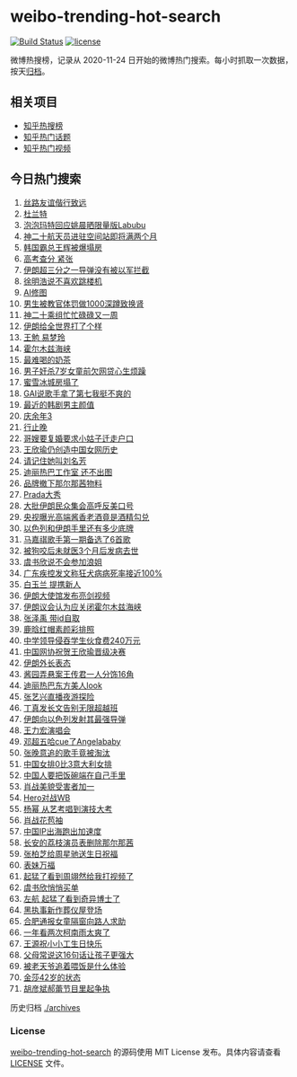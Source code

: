 # weibo-trending-hot-search

[![Build Status](https://github.com/justjavac/weibo-trending-hot-search/workflows/ci/badge.svg?branch=master)](https://github.com/justjavac/weibo-trending-hot-search/actions)
[![license](https://img.shields.io/github/license/justjavac/weibo-trending-hot-search)](https://github.com/justjavac/weibo-trending-hot-search/blob/master/LICENSE)

微博热搜榜，记录从 2020-11-24 日开始的微博热门搜索。每小时抓取一次数据，按天[归档](./archives)。

## 相关项目

- [知乎热搜榜](https://github.com/justjavac/zhihu-trending-top-search)
- [知乎热门话题](https://github.com/justjavac/zhihu-trending-hot-questions)
- [知乎热门视频](https://github.com/justjavac/zhihu-trending-hot-video)

## 今日热门搜索

<!-- BEGIN -->
<!-- 最后更新时间 Mon Jun 23 2025 03:06:56 GMT+0800 (China Standard Time) -->

1. [丝路友谊偕行致远](https://s.weibo.com//weibo?q=%23%E4%B8%9D%E8%B7%AF%E5%8F%8B%E8%B0%8A%E5%81%95%E8%A1%8C%E8%87%B4%E8%BF%9C%23&Refer=new_time)
1. [杜兰特](https://s.weibo.com//weibo?q=%E6%9D%9C%E5%85%B0%E7%89%B9&t=31&band_rank=1&Refer=top)
1. [泡泡玛特回应姚晨晒限量版Labubu](https://s.weibo.com//weibo?q=%23%E6%B3%A1%E6%B3%A1%E7%8E%9B%E7%89%B9%E5%9B%9E%E5%BA%94%E5%A7%9A%E6%99%A8%E6%99%92%E9%99%90%E9%87%8F%E7%89%88Labubu%23&t=31&band_rank=1&Refer=top)
1. [神二十航天员进驻空间站即将满两个月](https://s.weibo.com//weibo?q=%23%E7%A5%9E%E4%BA%8C%E5%8D%81%E8%88%AA%E5%A4%A9%E5%91%98%E8%BF%9B%E9%A9%BB%E7%A9%BA%E9%97%B4%E7%AB%99%E5%8D%B3%E5%B0%86%E6%BB%A1%E4%B8%A4%E4%B8%AA%E6%9C%88%23&t=31&band_rank=3&Refer=top)
1. [韩国霸总王辉被爆塌房](https://s.weibo.com//weibo?q=%23%E9%9F%A9%E5%9B%BD%E9%9C%B8%E6%80%BB%E7%8E%8B%E8%BE%89%E8%A2%AB%E7%88%86%E5%A1%8C%E6%88%BF%23&t=31&band_rank=4&Refer=top)
1. [高考查分 紧张](https://s.weibo.com//weibo?q=%E9%AB%98%E8%80%83%E6%9F%A5%E5%88%86%20%E7%B4%A7%E5%BC%A0&t=31&band_rank=2&Refer=top)
1. [伊朗超三分之一导弹没有被以军拦截](https://s.weibo.com//weibo?q=%23%E4%BC%8A%E6%9C%97%E8%B6%85%E4%B8%89%E5%88%86%E4%B9%8B%E4%B8%80%E5%AF%BC%E5%BC%B9%E6%B2%A1%E6%9C%89%E8%A2%AB%E4%BB%A5%E5%86%9B%E6%8B%A6%E6%88%AA%23&t=31&band_rank=6&Refer=top)
1. [徐明浩说不喜欢跳楼机](https://s.weibo.com//weibo?q=%23%E5%BE%90%E6%98%8E%E6%B5%A9%E8%AF%B4%E4%B8%8D%E5%96%9C%E6%AC%A2%E8%B7%B3%E6%A5%BC%E6%9C%BA%23&t=31&band_rank=38&Refer=top)
1. [AI修图](https://s.weibo.com//weibo?q=AI%E4%BF%AE%E5%9B%BE&t=31&band_rank=10&Refer=top)
1. [男生被教官体罚做1000深蹲致换肾](https://s.weibo.com//weibo?q=%23%E7%94%B7%E7%94%9F%E8%A2%AB%E6%95%99%E5%AE%98%E4%BD%93%E7%BD%9A%E5%81%9A1000%E6%B7%B1%E8%B9%B2%E8%87%B4%E6%8D%A2%E8%82%BE%23&t=31&band_rank=5&Refer=top)
1. [神二十乘组忙忙碌碌又一周](https://s.weibo.com//weibo?q=%23%E7%A5%9E%E4%BA%8C%E5%8D%81%E4%B9%98%E7%BB%84%E5%BF%99%E5%BF%99%E7%A2%8C%E7%A2%8C%E5%8F%88%E4%B8%80%E5%91%A8%23&t=31&band_rank=10&Refer=top)
1. [伊朗给全世界打了个样](https://s.weibo.com//weibo?q=%E4%BC%8A%E6%9C%97%E7%BB%99%E5%85%A8%E4%B8%96%E7%95%8C%E6%89%93%E4%BA%86%E4%B8%AA%E6%A0%B7&t=31&band_rank=11&Refer=top)
1. [王勉 易梦玲](https://s.weibo.com//weibo?q=%E7%8E%8B%E5%8B%89%20%E6%98%93%E6%A2%A6%E7%8E%B2&t=31&band_rank=12&Refer=top)
1. [霍尔木兹海峡](https://s.weibo.com//weibo?q=%E9%9C%8D%E5%B0%94%E6%9C%A8%E5%85%B9%E6%B5%B7%E5%B3%A1&t=31&band_rank=13&Refer=top)
1. [最难喝的奶茶](https://s.weibo.com//weibo?q=%E6%9C%80%E9%9A%BE%E5%96%9D%E7%9A%84%E5%A5%B6%E8%8C%B6&t=31&band_rank=9&Refer=top)
1. [男子奸杀7岁女童前欠网贷心生烦躁](https://s.weibo.com//weibo?q=%23%E7%94%B7%E5%AD%90%E5%A5%B8%E6%9D%807%E5%B2%81%E5%A5%B3%E7%AB%A5%E5%89%8D%E6%AC%A0%E7%BD%91%E8%B4%B7%E5%BF%83%E7%94%9F%E7%83%A6%E8%BA%81%23&t=31&band_rank=27&Refer=top)
1. [蜜雪冰城房塌了](https://s.weibo.com//weibo?q=%E8%9C%9C%E9%9B%AA%E5%86%B0%E5%9F%8E%E6%88%BF%E5%A1%8C%E4%BA%86&t=31&band_rank=14&Refer=top)
1. [GAI说歌手拿了第七我挺不爽的](https://s.weibo.com//weibo?q=GAI%E8%AF%B4%E6%AD%8C%E6%89%8B%E6%8B%BF%E4%BA%86%E7%AC%AC%E4%B8%83%E6%88%91%E6%8C%BA%E4%B8%8D%E7%88%BD%E7%9A%84&t=31&band_rank=15&Refer=top)
1. [最近的韩剧男主颜值](https://s.weibo.com//weibo?q=%23%E6%9C%80%E8%BF%91%E7%9A%84%E9%9F%A9%E5%89%A7%E7%94%B7%E4%B8%BB%E9%A2%9C%E5%80%BC%23&t=31&band_rank=25&Refer=top)
1. [庆余年3](https://s.weibo.com//weibo?q=%E5%BA%86%E4%BD%99%E5%B9%B43&t=31&band_rank=21&Refer=top)
1. [行止晚](https://s.weibo.com//weibo?q=%E8%A1%8C%E6%AD%A2%E6%99%9A&t=31&band_rank=34&Refer=top)
1. [哥嫂要复婚要求小姑子迁走户口](https://s.weibo.com//weibo?q=%23%E5%93%A5%E5%AB%82%E8%A6%81%E5%A4%8D%E5%A9%9A%E8%A6%81%E6%B1%82%E5%B0%8F%E5%A7%91%E5%AD%90%E8%BF%81%E8%B5%B0%E6%88%B7%E5%8F%A3%23&t=31&band_rank=22&Refer=top)
1. [王欣瑜仍创造中国女网历史](https://s.weibo.com//weibo?q=%23%E7%8E%8B%E6%AC%A3%E7%91%9C%E4%BB%8D%E5%88%9B%E9%80%A0%E4%B8%AD%E5%9B%BD%E5%A5%B3%E7%BD%91%E5%8E%86%E5%8F%B2%23&t=31&band_rank=20&Refer=top)
1. [请记住她叫刘名芳](https://s.weibo.com//weibo?q=%23%E8%AF%B7%E8%AE%B0%E4%BD%8F%E5%A5%B9%E5%8F%AB%E5%88%98%E5%90%8D%E8%8A%B3%23&t=31&band_rank=10&Refer=top)
1. [迪丽热巴工作室 还不出图](https://s.weibo.com//weibo?q=%E8%BF%AA%E4%B8%BD%E7%83%AD%E5%B7%B4%E5%B7%A5%E4%BD%9C%E5%AE%A4%20%E8%BF%98%E4%B8%8D%E5%87%BA%E5%9B%BE&t=31&band_rank=8&Refer=top)
1. [品牌撤下那尔那茜物料](https://s.weibo.com//weibo?q=%E5%93%81%E7%89%8C%E6%92%A4%E4%B8%8B%E9%82%A3%E5%B0%94%E9%82%A3%E8%8C%9C%E7%89%A9%E6%96%99&t=31&band_rank=50&Refer=top)
1. [Prada大秀](https://s.weibo.com//weibo?q=Prada%E5%A4%A7%E7%A7%80&t=31&band_rank=34&Refer=top)
1. [大批伊朗民众集会高呼反美口号](https://s.weibo.com//weibo?q=%23%E5%A4%A7%E6%89%B9%E4%BC%8A%E6%9C%97%E6%B0%91%E4%BC%97%E9%9B%86%E4%BC%9A%E9%AB%98%E5%91%BC%E5%8F%8D%E7%BE%8E%E5%8F%A3%E5%8F%B7%23&t=31&band_rank=27&Refer=top)
1. [央视曝光高端酱香老酒竟是酒精勾兑](https://s.weibo.com//weibo?q=%23%E5%A4%AE%E8%A7%86%E6%9B%9D%E5%85%89%E9%AB%98%E7%AB%AF%E9%85%B1%E9%A6%99%E8%80%81%E9%85%92%E7%AB%9F%E6%98%AF%E9%85%92%E7%B2%BE%E5%8B%BE%E5%85%91%23&t=31&band_rank=23&Refer=top)
1. [以色列和伊朗手里还有多少底牌](https://s.weibo.com//weibo?q=%23%E4%BB%A5%E8%89%B2%E5%88%97%E5%92%8C%E4%BC%8A%E6%9C%97%E6%89%8B%E9%87%8C%E8%BF%98%E6%9C%89%E5%A4%9A%E5%B0%91%E5%BA%95%E7%89%8C%23&t=31&band_rank=47&Refer=top)
1. [马嘉祺歌手第一期备选了6首歌](https://s.weibo.com//weibo?q=%23%E9%A9%AC%E5%98%89%E7%A5%BA%E6%AD%8C%E6%89%8B%E7%AC%AC%E4%B8%80%E6%9C%9F%E5%A4%87%E9%80%89%E4%BA%866%E9%A6%96%E6%AD%8C%23&t=31&band_rank=29&Refer=top)
1. [被狗咬后未就医3个月后发病去世](https://s.weibo.com//weibo?q=%23%E8%A2%AB%E7%8B%97%E5%92%AC%E5%90%8E%E6%9C%AA%E5%B0%B1%E5%8C%BB3%E4%B8%AA%E6%9C%88%E5%90%8E%E5%8F%91%E7%97%85%E5%8E%BB%E4%B8%96%23&t=31&band_rank=31&Refer=top)
1. [虞书欣说不会参加浪姐](https://s.weibo.com//weibo?q=%23%E8%99%9E%E4%B9%A6%E6%AC%A3%E8%AF%B4%E4%B8%8D%E4%BC%9A%E5%8F%82%E5%8A%A0%E6%B5%AA%E5%A7%90%23&t=31&band_rank=28&Refer=top)
1. [广东疾控发文称狂犬病病死率接近100%](https://s.weibo.com//weibo?q=%23%E5%B9%BF%E4%B8%9C%E7%96%BE%E6%8E%A7%E5%8F%91%E6%96%87%E7%A7%B0%E7%8B%82%E7%8A%AC%E7%97%85%E7%97%85%E6%AD%BB%E7%8E%87%E6%8E%A5%E8%BF%91100%25%23&t=31&band_rank=47&Refer=top)
1. [白玉兰 提携新人](https://s.weibo.com//weibo?q=%E7%99%BD%E7%8E%89%E5%85%B0%20%E6%8F%90%E6%90%BA%E6%96%B0%E4%BA%BA&t=31&band_rank=41&Refer=top)
1. [伊朗大使馆发布亮剑视频](https://s.weibo.com//weibo?q=%23%E4%BC%8A%E6%9C%97%E5%A4%A7%E4%BD%BF%E9%A6%86%E5%8F%91%E5%B8%83%E4%BA%AE%E5%89%91%E8%A7%86%E9%A2%91%23&t=31&band_rank=19&Refer=top)
1. [伊朗议会认为应关闭霍尔木兹海峡](https://s.weibo.com//weibo?q=%23%E4%BC%8A%E6%9C%97%E8%AE%AE%E4%BC%9A%E8%AE%A4%E4%B8%BA%E5%BA%94%E5%85%B3%E9%97%AD%E9%9C%8D%E5%B0%94%E6%9C%A8%E5%85%B9%E6%B5%B7%E5%B3%A1%23&t=31&band_rank=39&Refer=top)
1. [张泽禹 带id自取](https://s.weibo.com//weibo?q=%E5%BC%A0%E6%B3%BD%E7%A6%B9%20%E5%B8%A6id%E8%87%AA%E5%8F%96&t=31&band_rank=16&Refer=top)
1. [鹿晗红帽素颜彩排照](https://s.weibo.com//weibo?q=%23%E9%B9%BF%E6%99%97%E7%BA%A2%E5%B8%BD%E7%B4%A0%E9%A2%9C%E5%BD%A9%E6%8E%92%E7%85%A7%23&t=31&band_rank=27&Refer=top)
1. [中学领导侵吞学生伙食费240万元](https://s.weibo.com//weibo?q=%23%E4%B8%AD%E5%AD%A6%E9%A2%86%E5%AF%BC%E4%BE%B5%E5%90%9E%E5%AD%A6%E7%94%9F%E4%BC%99%E9%A3%9F%E8%B4%B9240%E4%B8%87%E5%85%83%23&t=31&band_rank=30&Refer=top)
1. [中国网协祝贺王欣瑜晋级决赛](https://s.weibo.com//weibo?q=%23%E4%B8%AD%E5%9B%BD%E7%BD%91%E5%8D%8F%E7%A5%9D%E8%B4%BA%E7%8E%8B%E6%AC%A3%E7%91%9C%E6%99%8B%E7%BA%A7%E5%86%B3%E8%B5%9B%23&t=31&band_rank=32&Refer=top)
1. [伊朗外长表态](https://s.weibo.com//weibo?q=%23%E4%BC%8A%E6%9C%97%E5%A4%96%E9%95%BF%E8%A1%A8%E6%80%81%23&t=31&band_rank=24&Refer=top)
1. [酱园弄悬案王传君一人分饰16角](https://s.weibo.com//weibo?q=%E9%85%B1%E5%9B%AD%E5%BC%84%E6%82%AC%E6%A1%88%E7%8E%8B%E4%BC%A0%E5%90%9B%E4%B8%80%E4%BA%BA%E5%88%86%E9%A5%B016%E8%A7%92&t=31&band_rank=32&Refer=top)
1. [迪丽热巴东方美人look](https://s.weibo.com//weibo?q=%23%E8%BF%AA%E4%B8%BD%E7%83%AD%E5%B7%B4%E4%B8%9C%E6%96%B9%E7%BE%8E%E4%BA%BAlook%23&t=31&band_rank=48&Refer=top)
1. [张艺兴直播夜游探险](https://s.weibo.com//weibo?q=%E5%BC%A0%E8%89%BA%E5%85%B4%E7%9B%B4%E6%92%AD%E5%A4%9C%E6%B8%B8%E6%8E%A2%E9%99%A9&t=31&band_rank=18&Refer=top)
1. [丁真发长文告别无限超越班](https://s.weibo.com//weibo?q=%23%E4%B8%81%E7%9C%9F%E5%8F%91%E9%95%BF%E6%96%87%E5%91%8A%E5%88%AB%E6%97%A0%E9%99%90%E8%B6%85%E8%B6%8A%E7%8F%AD%23&t=31&band_rank=40&Refer=top)
1. [伊朗向以色列发射其最强导弹](https://s.weibo.com//weibo?q=%23%E4%BC%8A%E6%9C%97%E5%90%91%E4%BB%A5%E8%89%B2%E5%88%97%E5%8F%91%E5%B0%84%E5%85%B6%E6%9C%80%E5%BC%BA%E5%AF%BC%E5%BC%B9%23&t=31&band_rank=38&Refer=top)
1. [王力宏演唱会](https://s.weibo.com//weibo?q=%E7%8E%8B%E5%8A%9B%E5%AE%8F%E6%BC%94%E5%94%B1%E4%BC%9A&t=31&band_rank=47&Refer=top)
1. [邓超五哈cue了Angelababy](https://s.weibo.com//weibo?q=%23%E9%82%93%E8%B6%85%E4%BA%94%E5%93%88cue%E4%BA%86Angelababy%23&t=31&band_rank=43&Refer=top)
1. [张晚意追的歌手竟被淘汰](https://s.weibo.com//weibo?q=%E5%BC%A0%E6%99%9A%E6%84%8F%E8%BF%BD%E7%9A%84%E6%AD%8C%E6%89%8B%E7%AB%9F%E8%A2%AB%E6%B7%98%E6%B1%B0&t=31&band_rank=17&Refer=top)
1. [中国女排0比3意大利女排](https://s.weibo.com//weibo?q=%23%E4%B8%AD%E5%9B%BD%E5%A5%B3%E6%8E%920%E6%AF%943%E6%84%8F%E5%A4%A7%E5%88%A9%E5%A5%B3%E6%8E%92%23&t=31&band_rank=36&Refer=top)
1. [中国人要把饭碗端在自己手里](https://s.weibo.com//weibo?q=%23%E4%B8%AD%E5%9B%BD%E4%BA%BA%E8%A6%81%E6%8A%8A%E9%A5%AD%E7%A2%97%E7%AB%AF%E5%9C%A8%E8%87%AA%E5%B7%B1%E6%89%8B%E9%87%8C%23&Refer=new_time)
1. [肖战美貌受害者加一](https://s.weibo.com//weibo?q=%E8%82%96%E6%88%98%E7%BE%8E%E8%B2%8C%E5%8F%97%E5%AE%B3%E8%80%85%E5%8A%A0%E4%B8%80&t=31&band_rank=26&Refer=top)
1. [Hero对战WB](https://s.weibo.com//weibo?q=%23Hero%E5%AF%B9%E6%88%98WB%23&t=31&band_rank=46&Refer=top)
1. [杨幂 从艺考唱到演技大考](https://s.weibo.com//weibo?q=%E6%9D%A8%E5%B9%82%20%E4%BB%8E%E8%89%BA%E8%80%83%E5%94%B1%E5%88%B0%E6%BC%94%E6%8A%80%E5%A4%A7%E8%80%83&t=31&band_rank=45&Refer=top)
1. [肖战花苞袖](https://s.weibo.com//weibo?q=%23%E8%82%96%E6%88%98%E8%8A%B1%E8%8B%9E%E8%A2%96%23&t=31&band_rank=42&Refer=top)
1. [中国IP出海跑出加速度](https://s.weibo.com//weibo?q=%23%E4%B8%AD%E5%9B%BDIP%E5%87%BA%E6%B5%B7%E8%B7%91%E5%87%BA%E5%8A%A0%E9%80%9F%E5%BA%A6%23&t=31&band_rank=3&Refer=top)
1. [长安的荔枝演员表删除那尔那茜](https://s.weibo.com//weibo?q=%23%E9%95%BF%E5%AE%89%E7%9A%84%E8%8D%94%E6%9E%9D%E6%BC%94%E5%91%98%E8%A1%A8%E5%88%A0%E9%99%A4%E9%82%A3%E5%B0%94%E9%82%A3%E8%8C%9C%23&t=31&band_rank=7&Refer=top)
1. [张柏芝给周星驰送生日祝福](https://s.weibo.com//weibo?q=%E5%BC%A0%E6%9F%8F%E8%8A%9D%E7%BB%99%E5%91%A8%E6%98%9F%E9%A9%B0%E9%80%81%E7%94%9F%E6%97%A5%E7%A5%9D%E7%A6%8F&t=31&band_rank=24&Refer=top)
1. [表妹万福](https://s.weibo.com//weibo?q=%E8%A1%A8%E5%A6%B9%E4%B8%87%E7%A6%8F&t=31&band_rank=31&Refer=top)
1. [起猛了看到周翊然给我打视频了](https://s.weibo.com//weibo?q=%E8%B5%B7%E7%8C%9B%E4%BA%86%E7%9C%8B%E5%88%B0%E5%91%A8%E7%BF%8A%E7%84%B6%E7%BB%99%E6%88%91%E6%89%93%E8%A7%86%E9%A2%91%E4%BA%86&t=31&band_rank=41&Refer=top)
1. [虞书欣悄悄买单](https://s.weibo.com//weibo?q=%E8%99%9E%E4%B9%A6%E6%AC%A3%E6%82%84%E6%82%84%E4%B9%B0%E5%8D%95&t=31&band_rank=33&Refer=top)
1. [左航 起猛了看到奇异博士了](https://s.weibo.com//weibo?q=%E5%B7%A6%E8%88%AA%20%E8%B5%B7%E7%8C%9B%E4%BA%86%E7%9C%8B%E5%88%B0%E5%A5%87%E5%BC%82%E5%8D%9A%E5%A3%AB%E4%BA%86&t=31&band_rank=43&Refer=top)
1. [黑执事新作葬仪屋登场](https://s.weibo.com//weibo?q=%E9%BB%91%E6%89%A7%E4%BA%8B%E6%96%B0%E4%BD%9C%E8%91%AC%E4%BB%AA%E5%B1%8B%E7%99%BB%E5%9C%BA&t=31&band_rank=49&Refer=top)
1. [合肥通报女童隔窗向路人求助](https://s.weibo.com//weibo?q=%23%E5%90%88%E8%82%A5%E9%80%9A%E6%8A%A5%E5%A5%B3%E7%AB%A5%E9%9A%94%E7%AA%97%E5%90%91%E8%B7%AF%E4%BA%BA%E6%B1%82%E5%8A%A9%23&t=31&band_rank=49&Refer=top)
1. [一年看两次柯南雨太爽了](https://s.weibo.com//weibo?q=%E4%B8%80%E5%B9%B4%E7%9C%8B%E4%B8%A4%E6%AC%A1%E6%9F%AF%E5%8D%97%E9%9B%A8%E5%A4%AA%E7%88%BD%E4%BA%86&t=31&band_rank=35&Refer=top)
1. [王源祝小小工生日快乐](https://s.weibo.com//weibo?q=%E7%8E%8B%E6%BA%90%E7%A5%9D%E5%B0%8F%E5%B0%8F%E5%B7%A5%E7%94%9F%E6%97%A5%E5%BF%AB%E4%B9%90&t=31&band_rank=37&Refer=top)
1. [父母常说这16句话让孩子更强大](https://s.weibo.com//weibo?q=%23%E7%88%B6%E6%AF%8D%E5%B8%B8%E8%AF%B4%E8%BF%9916%E5%8F%A5%E8%AF%9D%E8%AE%A9%E5%AD%A9%E5%AD%90%E6%9B%B4%E5%BC%BA%E5%A4%A7%23&t=31&band_rank=40&Refer=top)
1. [被老天爷追着喂饭是什么体验](https://s.weibo.com//weibo?q=%E8%A2%AB%E8%80%81%E5%A4%A9%E7%88%B7%E8%BF%BD%E7%9D%80%E5%96%82%E9%A5%AD%E6%98%AF%E4%BB%80%E4%B9%88%E4%BD%93%E9%AA%8C&t=31&band_rank=44&Refer=top)
1. [金莎42岁的状态](https://s.weibo.com//weibo?q=%E9%87%91%E8%8E%8E42%E5%B2%81%E7%9A%84%E7%8A%B6%E6%80%81&t=31&band_rank=46&Refer=top)
1. [胡彦斌郝蕾节目里起争执](https://s.weibo.com//weibo?q=%E8%83%A1%E5%BD%A6%E6%96%8C%E9%83%9D%E8%95%BE%E8%8A%82%E7%9B%AE%E9%87%8C%E8%B5%B7%E4%BA%89%E6%89%A7&t=31&band_rank=48&Refer=top)

<!-- END -->

历史归档 [./archives](./archives)

### License

[weibo-trending-hot-search](https://github.com/justjavac/weibo-trending-hot-search) 的源码使用 MIT License
发布。具体内容请查看 [LICENSE](./LICENSE) 文件。
